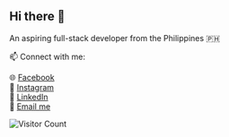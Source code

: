 ## Hi there 👋

An aspiring full-stack developer from the Philippines 🇵🇭
<!--
**louith/louith** is a ✨ _special_ ✨ repository because its `README.md` (this file) appears on your GitHub profile.

Here are some ideas to get you started:

- 🔭 I’m currently working on ...
- 🌱 I’m currently learning ...
- 👯 I’m looking to collaborate on ...
- 🤔 I’m looking for help with ...
- 💬 Ask me about ...
- 📫 How to reach me: ...
- 😄 Pronouns: ...
- ⚡ Fun fact: ...
-->

📫 Connect with me:

🌐 [Facebook](https://www.facebook.com/louiselynne.seprado)  
📸 [Instagram](https://www.instagram.com/loyselll/)  
💼 [LinkedIn](https://www.linkedin.com/in/louise-lynne-seprado-78bb22256/)  
📧 [Email me](mailto:llcseprado@gmail.com)


![Visitor Count](https://komarev.com/ghpvc/?username=sepradoloys&color=blue)

